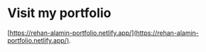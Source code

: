 # Visit my portfolio

 [https://rehan-alamin-portfolio.netlify.app/](https://rehan-alamin-portfolio.netlify.app/). 

